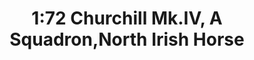 ---
layout: product
title: "1:72 Churchill Mk.IV, A Squadron,North Irish Horse"
price: "4200" 
desc: "Maketa"
img_path: "/assets/img/DRA60503.webp"
brand: "Dragon"
available: false
special_offer: false
new: false
soon: false
cat: "010000"
subcat: "010600"
subsubcat: "0N/A"
sifra: "DRA60503"
popular: false
spec: false
---